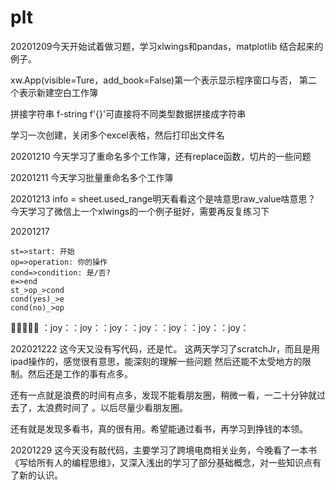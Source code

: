 # plt
20201209今天开始试着做习题，学习xlwings和pandas，matplotlib
结合起来的例子。

xw.App(visible=Ture，add_book=False)第一个表示显示程序窗口与否，
第二个表示新建空白工作簿

拼接字符串  f-string  f'{}'可直接将不同类型数据拼接成字符串

学习一次创建，关闭多个excel表格，然后打印出文件名

 
20201210 今天学习了重命名多个工作簿，还有replace函数，切片的一些问题

20201211 今天学习批量重命名多个工作簿

20201213 info = sheet.used_range明天看看这个是啥意思raw_value啥意思？
今天学习了微信上一个xlwings的一个例子挺好，需要再反复练习下

20201217
``` flow
st=>start: 开始
op=>operation: 你的操作
cond=>condition: 是/否?
e=>end
st_>op_>cond
cond(yes)_>e
cond(no)_>op
```
:rocket::rocket::rocket::rocket::rocket:
：joy：：joy：：joy：：joy：：joy：：joy：：joy：


202021222  这今天又没有写代码，还是忙。
这两天学习了scratchJr，而且是用ipad操作的，感觉很有意思，能深刻的理解一些问题
然后还能不太受地方的限制。然后还是工作的事有点多。

还有一点就是浪费的时间有点多，发现不能看朋友圈，稍微一看，一二十分钟就过去了，太浪费时间了
。以后尽量少看朋友圈。

还有就是发现多看书，真的很有用。希望能通过看书，再学习到挣钱的本领。 

20201229 这今天没有敲代码，主要学习了跨境电商相关业务，今晚看了一本书
《写给所有人的编程思维》，又深入浅出的学习了部分基础概念，对一些知识点有了新的认识。
